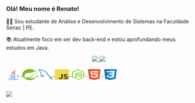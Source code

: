 ### Olá! Meu nome é Renato!
🧑‍💻 Sou estudante de Análise e Desenvolvimento de Sistemas na Faculdade Senac | PE.

📚 Atualmente foco em ser dev back-end e estou aprofundando meus estudos em Java.

<div align="center">
  <a href="https://github.com/renatofariass">
  <img height="180em" src="https://github-readme-stats.vercel.app/api?username=renatofariass&show_icons=true&theme=tokyonight&include_all_commits=true&count_private=true"/>
  <img height="180em" src="https://github-readme-stats.vercel.app/api/top-langs/?username=renatofariass&layout=compact&langs_count=7&theme=tokyonight"/>
</div>

<div style = "display: inline_block"><br/>
  <img align="center" alt="Java" height="30" width="40" src="https://raw.githubusercontent.com/devicons/devicon/master/icons/java/java-original.svg">
  <img align="center" alt="Spring" height="30" width="40" src="https://raw.githubusercontent.com/devicons/devicon/master/icons/spring/spring-original.svg">
  <img align="center" alt="MySql" height="30" width="40" src="https://raw.githubusercontent.com/devicons/devicon/master/icons/mysql/mysql-original.svg">
  <img align="center" alt="JavaScript" height="30" width="40" src="https://raw.githubusercontent.com/devicons/devicon/master/icons/javascript/javascript-original.svg">
  <img align="center" alt="NodeJS" height="30" width="40" src="https://raw.githubusercontent.com/devicons/devicon/master/icons/nodejs/nodejs-original.svg">
  <img align="center" alt="HTML5" height="30" width="40" src="https://raw.githubusercontent.com/devicons/devicon/master/icons/html5/html5-original.svg">
  <img align="center" alt="CSS3" height="30" width="40" src="https://raw.githubusercontent.com/devicons/devicon/master/icons/css3/css3-original.svg">
</div>

##


<a href="https://www.linkedin.com/in/renatofari4s/" target="_blank"><img src="https://img.shields.io/badge/-LinkedIn-%230077B5?style=for-the-badge&logo=linkedin&logocolor=white" target="_blank"></a>
